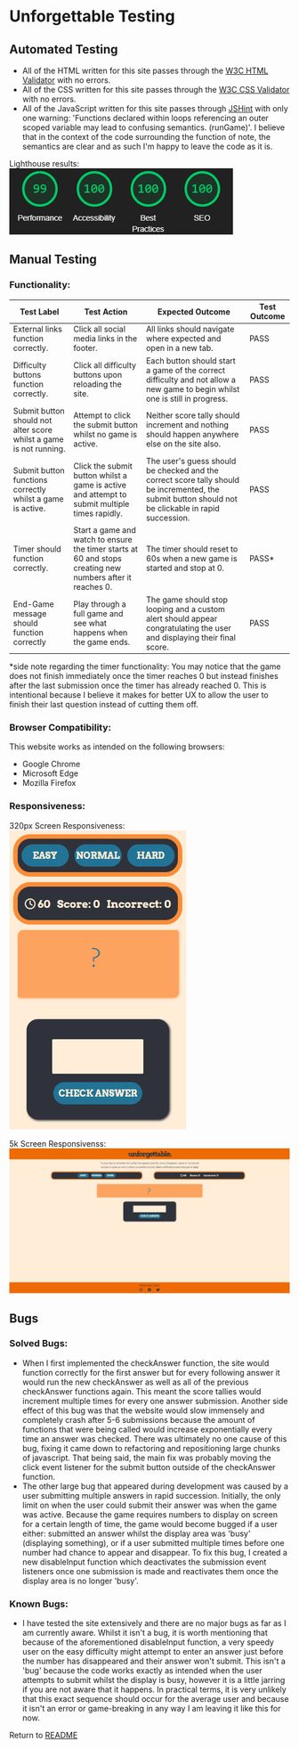 # Unforgettable Testing
## Automated Testing  
- All of the HTML written for this site passes through the [W3C HTML Validator](https://validator.w3.org/) with no errors.
- All of the CSS written for this site passes through the [W3C CSS Validator](https://jigsaw.w3.org/css-validator/) with no errors. 
- All of the JavaScript written for this site passes through [JSHint](https://jshint.com/) with only one warning: 'Functions declared within loops referencing an outer scoped variable may lead to confusing semantics. (runGame)'. I believe that in the context of the code surrounding the function of note, the semantics are clear and as such I'm happy to leave the code as it is.  

Lighthouse results:  
![The lighthouse scores for the unforgettable website](assets/images/unforgettable-lighthouse.png)  

## Manual Testing 
### Functionality:
| Test Label | Test Action | Expected Outcome | Test Outcome |
|------------|-------------|------------------|--------------|
| External links function correctly. | Click all social media links in the footer. | All links should navigate where expected and open in a new tab. | PASS |
| Difficulty buttons function correctly. | Click all difficulty buttons upon reloading the site. | Each button should start a game of the correct difficulty and not allow a new game to begin whilst one is still in progress. | PASS |
| Submit button should not alter score whilst a game is not running. | Attempt to click the submit button whilst no game is active. | Neither score tally should increment and nothing should happen anywhere else on the site also. | PASS |
| Submit button functions correctly whilst a game is active. | Click the submit button whilst a game is active and attempt to submit multiple times rapidly. | The user's guess should be checked and the correct score tally should be incremented, the submit button should not be clickable in rapid succession. | PASS |
| Timer should function correctly. | Start a game and watch to ensure the timer starts at 60 and stops creating new numbers after it reaches 0. | The timer should reset to 60s when a new game is started and stop at 0. | PASS* |
| End-Game message should function correctly | Play through a full game and see what happens when the game ends. | The game should stop looping and a custom alert should appear congratulating the user and displaying their final score. | PASS |

*side note regarding the timer functionality: You may notice that the game does not finish immediately once the timer reaches 0 but instead finishes after the last submission once the timer has already reached 0. This is intentional because I believe it makes for better UX to allow the user to finish their last question instead of cutting them off.

### Browser Compatibility:
This website works as intended on the following browsers:
- Google Chrome
- Microsoft Edge
- Mozilla Firefox  

### Responsiveness:
320px Screen Responsiveness:  
![Demonstration of the unforgettable website on a simulated 320px screen](assets/images/unforgettable-320px.png)

5k Screen Responsivenss:  
![Demonstration of the unforgettable website on a simulated 4k screen](assets/images/unforgettable-4k.png)  

## Bugs
### Solved Bugs:
- When I first implemented the checkAnswer function, the site would function correctly for the first answer but for every following answer it would run the new checkAnswer as well as all of the previous checkAnswer functions again. This meant the score tallies would increment multiple times for every one answer submission. Another side effect of this bug was that the website would slow immensely and completely crash after 5-6 submissions because the amount of functions that were being called would increase exponentially every time an answer was checked. There was ultimately no one cause of this bug, fixing it came down to refactoring and repositioning large chunks of javascript. That being said, the main fix was probably moving the click event listener for the submit button outside of the checkAnswer function.
- The other large bug that appeared during development was caused by a user submitting multiple answers in rapid succession. Initially, the only limit on when the user could submit their answer was when the game was active. Because the game requires numbers to display on screen for a certain length of time, the game would become bugged if a user either: submitted an answer whilst the display area was 'busy' (displaying something), or if a user submitted multiple times before one number had chance to appear and disappear. To fix this bug, I created a new disableInput function which deactivates the submission event listeners once one submission is made and reactivates them once the display area is no longer 'busy'.

### Known Bugs:
- I have tested the site extensively and there are no major bugs as far as I am currently aware. Whilst it isn't a bug, it is worth mentioning that because of the aforementioned disableInput function, a very speedy user on the easy difficulty might attempt to enter an answer just before the number has disappeared and their answer won't submit. This isn't a 'bug' because the code works exactly as intended when the user attempts to submit whilst the display is busy, however it is a little jarring if you are not aware that it happens. In practical terms, it is very unlikely that this exact sequence should occur for the average user and because it isn't an error or game-breaking in any way I am leaving it like this for now.

Return to [README](README.md)